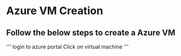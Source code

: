 # Azure VM Creation

## Follow the below steps to create a Azure VM 
'''
login to azure portal
Click on virtual machine
'''

